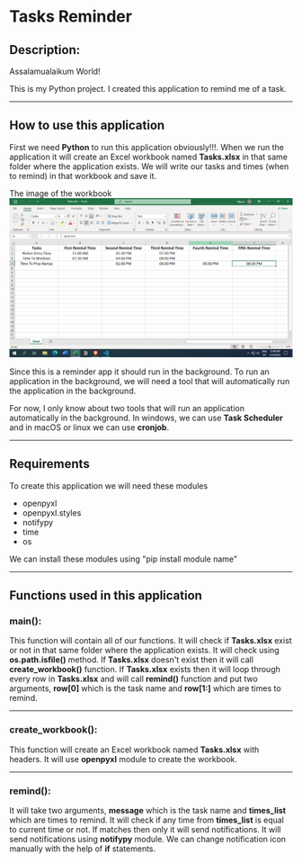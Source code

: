 # Tasks Reminder
## Description:
Assalamualaikum World!

This is my Python project. I created this application to remind me of a task.

----

## How to use this application
First we need **Python** to run this application obviously!!!. When we run the application it will create an Excel workbook named **Tasks.xlsx** in that same folder where the application exists. We will write our tasks and times (when to remind) in that workbook and save it.

The image of the workbook
![](readme_images/Tasks_Workbook.PNG)

Since this is a reminder app it should run in the background. To run an application in the background, we will need a tool that will automatically run the application in the background.

For now, I only know about two tools that will run an application automatically in the background. In windows, we can use **Task Scheduler** and in macOS or linux we can use **cronjob**.

---

## Requirements
To create this application we will need these modules

* openpyxl
* openpyxl.styles
* notifypy
* time
* os

We can install these modules using "pip install module name"

---

## Functions used in this application
### main():
This function will contain all of our functions. It will check if **Tasks.xlsx** exist or not in that same folder where the application exists. It will check using **os.path.isfile()** method. If **Tasks.xlsx** doesn't exist then it will call **create_workbook()** function. If **Tasks.xlsx** exists then it will loop through every row in **Tasks.xlsx** and will call **remind()** function and put two arguments, **row[0]** which is the task name and **row[1:]** which are times to remind.

---

### create_workbook():
This function will create an Excel workbook named **Tasks.xlsx** with headers. It will use **openpyxl** module to create the workbook.

---

### remind():
It will take two arguments, **message** which is the task name and **times_list** which are times to remind. It will check if any time from **times_list** is equal to current time or not. If matches then only it will send notifications. It will send notifications using **notifypy** module.
We can change notification icon manually with the help of **if** statements.
